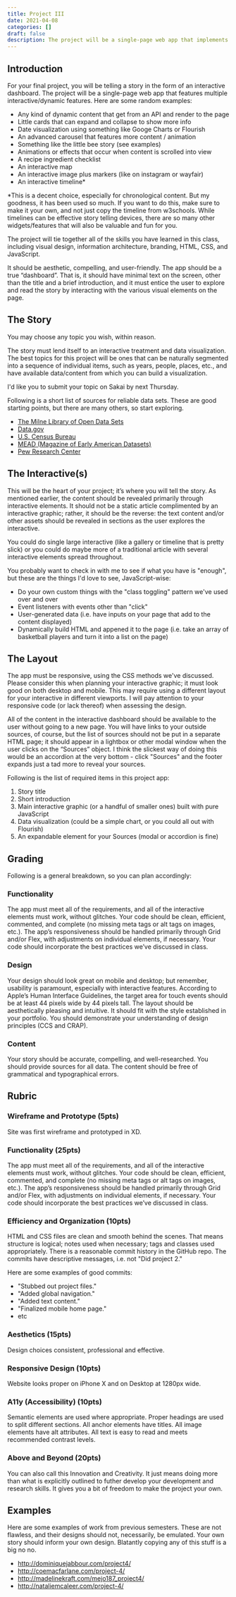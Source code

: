 ```yaml
---
title: Project III
date: 2021-04-08
categories: []
draft: false
description: The project will be a single-page web app that implements multiple interactive features and of a topic of your choosing.
---
```


## Introduction

For your final project, you will be telling a story in the form of an interactive dashboard. The project will be a single-page web app that features multiple interactive/dynamic features. Here are some random examples:

- Any kind of dynamic content that get from an API and render to the page
- Little cards that can expand and collapse to show more info
- Date visualization using something like Googe Charts or Flourish
- An advanced carousel that features more content / animation
- Something like the little bee story (see examples)
- Animations or effects that occur when content is scrolled into view
- A recipe ingredient checklist
- An interactive map
- An interactive image plus markers (like on instagram or wayfair)
- An interactive timeline*

*This is a decent choice, especially for chronological content. But my goodness, it has been used so much. If you want to do this, make sure to make it your own, and not just copy the timeline from w3schools. While timelines can be effective story telling devices, there are so many other widgets/features that will also be valuable and fun for you.

The project will tie together all of the skills you have learned in this class, including visual design, information architecture, branding, HTML, CSS, and JavaScript.

It should be aesthetic, compelling, and user-friendly. The app should be a true “dashboard”. That is, it should have minimal text on the screen, other than the title and a brief introduction, and it must entice the user to explore and read the story by interacting with the various visual elements on the page.

## The Story

You may choose any topic you wish, within reason.

The story must lend itself to an interactive treatment and data visualization. The best topics for this project will be ones that can be naturally segmented into a sequence of individual items, such as years, people, places, etc., and have available data/content from which you can build a visualization.

I'd like you to submit your topic on Sakai by next Thursday.

Following is a short list of sources for reliable data sets. These are good starting points, but there are many others, so start exploring.

- [The Milne Library of Open Data Sets](http://libguides.geneseo.edu/data)
- [Data.gov](https://www.data.gov/)
- [U.S. Census Bureau](https://www.census.gov/data.html)
- [MEAD (Magazine of Early American Datasets)](https://repository.upenn.edu/mead/)
- [Pew Research Center](http://www.pewinternet.org/datasets/)

## The Interactive(s)

This will be the heart of your project; it’s where you will tell the story. As mentioned earlier, the content should be revealed primarily through interactive elements. It should not be a static article complimented by an interactive graphic; rather, it should be the reverse: the text content and/or other assets should be revealed in sections as the user explores the interactive.

You could do single large interactive (like a gallery or timeline that is pretty slick) or you could do maybe more of a traditional article with several interactive elements spread throughout.

You probably want to check in with me to see if what you have is "enough", but these are the things I'd love to see, JavaScript-wise:

- Do your own custom things with the "class toggling" pattern we've used over and over
- Event listeners with events other than "click"
- User-generated data (i.e. have inputs on your page that add to the content displayed)
- Dynamically build HTML and appened it to the page (i.e. take an array of basketball players and turn it into a list on the page)

## The Layout

The app must be responsive, using the CSS methods we've discussed. Please consider this when planning your interactive graphic; it must look good on both desktop and mobile. This may require using a different layout for your interactive in different viewports. I will pay attention to your responsive code (or lack thereof) when assessing the design.

All of the content in the interactive dashboard should be available to the user without going to a new page. You will have links to your outside sources, of course, but the list of sources should not be put in a separate HTML page; it should appear in a lightbox or other modal window when the user clicks on the “Sources” object. I think the slickest way of doing this would be an accordion at the very bottom - click "Sources" and the footer expands just a tad more to reveal your sources.

Following is the list of required items in this project app:

1. Story title
2. Short introduction
3. Main interactive graphic (or a handful of smaller ones) built with pure JavaScript
4. Data visualization (could be a simple chart, or you could all out with Flourish)
5. An expandable element for your Sources (modal or accordion is fine)

## Grading

Following is a general breakdown, so you can plan accordingly:

### Functionality

The app must meet all of the requirements, and all of the interactive elements must work, without glitches. Your code should be clean, efficient, commented, and complete (no missing meta tags or alt tags on images, etc.). The app’s responsiveness should be handled primarily through Grid and/or Flex, with adjustments on individual elements, if necessary. Your code should incorporate the best practices we’ve discussed in class.

### Design

Your design should look great on mobile and desktop; but remember, usability is paramount, especially with interactive features. According to Apple’s Human Interface Guidelines, the target area for touch events should be at least 44 pixels wide by 44 pixels tall. The layout should be aesthetically pleasing and intuitive. It should fit with the style established in your portfolio. You should demonstrate your understanding of design principles (CCS and CRAP).

### Content

Your story should be accurate, compelling, and well-researched. You should provide sources for all data. The content should be free of grammatical and typographical errors.

## Rubric

### Wireframe and Prototype (5pts)

Site was first wireframe and prototyped in XD.

### Functionality (25pts)

The app must meet all of the requirements, and all of the interactive elements must work, without glitches. Your code should be clean, efficient, commented, and complete (no missing meta tags or alt tags on images, etc.). The app’s responsiveness should be handled primarily through Grid and/or Flex, with adjustments on individual elements, if necessary. Your code should incorporate the best practices we’ve discussed in class.

### Efficiency and Organization (10pts)

HTML and CSS files are clean and smooth behind the scenes. That means structure is logical; notes used when necessary; tags and classes used appropriately. There is a reasonable commit history in the GitHub repo. The commits have descriptive messages, i.e. not "Did project 2."

Here are some examples of good commits:

- "Stubbed out project files."
- "Added global navigation."
- "Added text content."
- "Finalized mobile home page."
- etc

### Aesthetics (15pts)

Design choices consistent, professional and effective.

### Responsive Design (10pts)

Website looks proper on iPhone X and on Desktop at 1280px wide.

### A11y (Accessibility) (10pts)

Semantic elements are used where appropriate. Proper headings are used to split different sections. All anchor elements have titles. All image elements have alt attributes. All text is easy to read and meets recommended contrast levels.

### Above and Beyond (20pts)

You can also call this Innovation and Creativity. It just means doing more than what is explicitly outlined to futher develop your development and research skills. It gives you a bit of freedom to make the project your own.

## Examples

Here are some examples of work from previous semesters. These are not flawless, and their designs should not, necessarily, be emulated. Your own story should inform your own design. Blatantly copying any of this stuff is a big no no.

- http://dominiquejabbour.com/project4/
- http://coemacfarlane.com/project-4/
- http://madelinekraft.com/mejo187_project4/
- http://nataliemcaleer.com/project-4/

